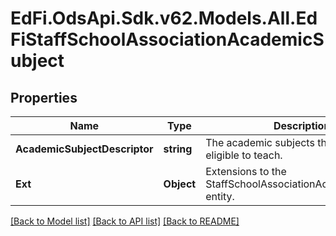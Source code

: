 # EdFi.OdsApi.Sdk.v62.Models.All.EdFiStaffSchoolAssociationAcademicSubject

## Properties

Name | Type | Description | Notes
------------ | ------------- | ------------- | -------------
**AcademicSubjectDescriptor** | **string** | The academic subjects the individual is eligible to teach. | 
**Ext** | **Object** | Extensions to the StaffSchoolAssociationAcademicSubject entity. | [optional] 

[[Back to Model list]](../../README.md#documentation-for-models) [[Back to API list]](../../README.md#documentation-for-api-endpoints) [[Back to README]](../../README.md)

